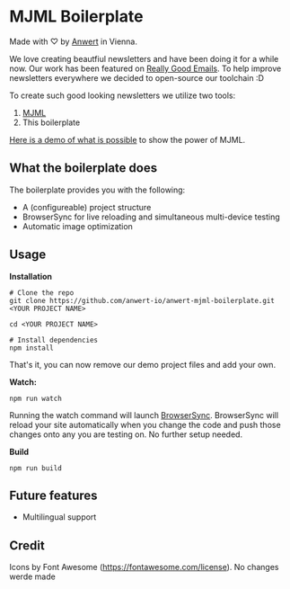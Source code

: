 # MJML Boilerplate
Made with ♡ by [Anwert](https://anwert.io/) in Vienna.

We love creating beautfiul newsletters and have been doing it for a while now. Our work has been featured on [Really Good Emails](https://reallygoodemails.com/emails/getting-the-most-out-of-mindnode-for-ios-3-3/). To help improve newsletters everywhere we decided to open-source our toolchain :D

To create such good looking newsletters we utilize two tools:
1. [MJML](https://github.com/mjmlio/mjml)
2. This boilerplate

[Here is a demo of what is possible](https://anwert-io.github.io/anwert-mjml-boilerplate/dist/index.html) to show the power of MJML.

## What the boilerplate does
The boilerplate provides you with the following:
* A (configureable) project structure
* BrowserSync for live reloading and simultaneous multi-device testing
* Automatic image optimization

## Usage

**Installation**

```
# Clone the repo
git clone https://github.com/anwert-io/anwert-mjml-boilerplate.git <YOUR PROJECT NAME>

cd <YOUR PROJECT NAME>

# Install dependencies
npm install
```

That's it, you can now remove our demo project files and add your own. 

**Watch:**
```
npm run watch
```

Running the watch command will launch [BrowserSync](https://github.com/BrowserSync/browser-sync). BrowserSync will reload your site automatically when you change the code and push those changes onto any you are testing on. No further setup needed. 

**Build**
```
npm run build
```

## Future features
* Multilingual support 

## Credit
Icons by Font Awesome (https://fontawesome.com/license). No changes werde made
